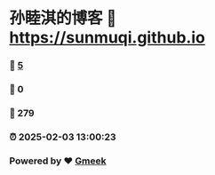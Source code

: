 # 孙睦淇的博客 :link: https://sunmuqi.github.io 
### :page_facing_up: [5](https://sunmuqi.github.io/tag.html) 
### :speech_balloon: 0 
### :hibiscus: 279 
### :alarm_clock: 2025-02-03 13:00:23 
### Powered by :heart: [Gmeek](https://github.com/Meekdai/Gmeek)
